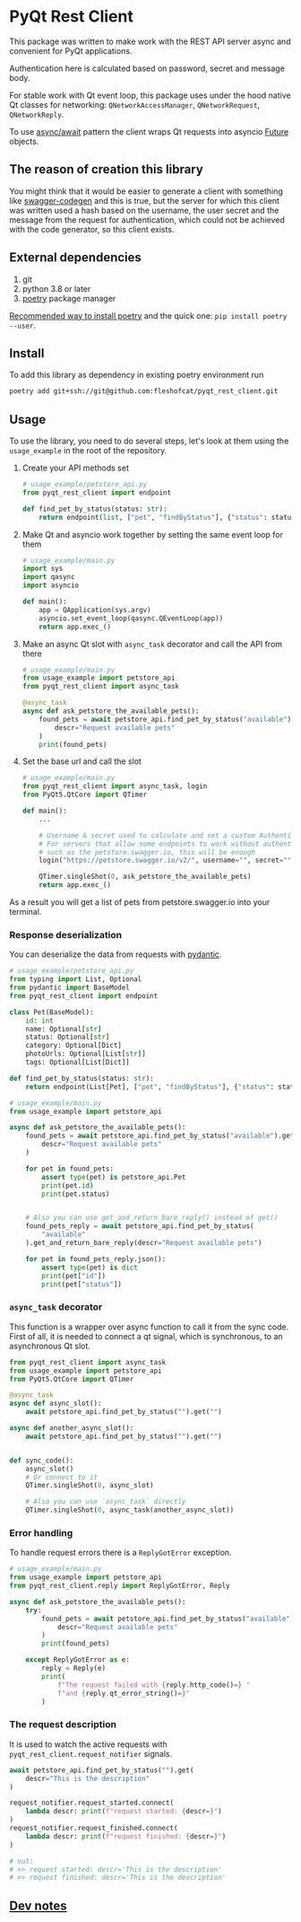 # PyQt Rest Client

This package was written to make work with the REST API server async and convenient for PyQt applications.

Authentication here is calculated based on password, secret and message body.

For stable work with Qt event loop, this package uses under the hood native Qt classes for networking: `QNetworkAccessManager`, `QNetworkRequest`, `QNetworkReply`.

To use [async/await](https://iximiuz.com/en/posts/from-callback-hell-to-async-await-heaven/) pattern the client wraps Qt requests into asyncio [Future](https://docs.python.org/3/library/asyncio-future.html) objects.

## The reason of creation this library

You might think that it would be easier to generate a client with something like [swagger-codegen](https://swagger.io/tools/swagger-codegen/) and this is true, but the server for which this client was written used a hash based on the username, the user secret and the message from the request for authentication, which could not be achieved with the code generator, so this client exists.

## External dependencies

1. git
1. python 3.8 or later
1. [poetry](https://python-poetry.org/) package manager

[Recommended way to install poetry](https://python-poetry.org/docs/#installation) and the quick one: `pip install poetry --user`.

## Install

To add this library as dependency in existing poetry environment run

``` bash
poetry add git+ssh://git@github.com:fleshofcat/pyqt_rest_client.git
```

## Usage

To use the library, you need to do several steps, let's look at them using the `usage_example` in the root of the repository.

1. Create your API methods set

    ``` python
    # usage_example/petstore_api.py
    from pyqt_rest_client import endpoint

    def find_pet_by_status(status: str):
        return endpoint(list, ["pet", "findByStatus"], {"status": status})
    ```

1. Make Qt and asyncio work together by setting the same event loop for them

    ``` python
    # usage_example/main.py
    import sys
    import qasync
    import asyncio

    def main():
        app = QApplication(sys.argv)
        asyncio.set_event_loop(qasync.QEventLoop(app))
        return app.exec_()
    ```

1. Make an async Qt slot with `async_task` decorator and call the API from there

    ``` python
    # usage_example/main.py
    from usage_example import petstore_api
    from pyqt_rest_client import async_task

    @async_task
    async def ask_petstore_the_available_pets():
        found_pets = await petstore_api.find_pet_by_status("available").get(
            descr="Request available pets"
        )
        print(found_pets)
    ```

1. Set the base url and call the slot

    ``` python
    # usage_example/main.py
    from pyqt_rest_client import async_task, login
    from PyQt5.QtCore import QTimer

    def main():
        ...

        # Username & secret used to calculate and set a custom Authentication header
        # For servers that allow some endpoints to work without authentication,
        # such as the petstore.swagger.io, this will be enough
        login("https://petstore.swagger.io/v2/", username="", secret="")

        QTimer.singleShot(0, ask_petstore_the_available_pets)
        return app.exec_()
    ```

As a result you will get a list of pets from petstore.swagger.io into your terminal.

### Response deserialization

You can deserialize the data from requests with [pydantic](https://pydantic-docs.helpmanual.io/).

``` python
# usage_example/petstore_api.py
from typing import List, Optional
from pydantic import BaseModel
from pyqt_rest_client import endpoint

class Pet(BaseModel):
    id: int
    name: Optional[str]
    status: Optional[str]
    category: Optional[Dict]
    photoUrls: Optional[List[str]]
    tags: Optional[List[Dict]]

def find_pet_by_status(status: str):
    return endpoint(List[Pet], ["pet", "findByStatus"], {"status": status})
```

``` python
# usage_example/main.py
from usage_example import petstore_api

async def ask_petstore_the_available_pets():
    found_pets = await petstore_api.find_pet_by_status("available").get(
        descr="Request available pets"
    )

    for pet in found_pets:
        assert type(pet) is petstore_api.Pet
        print(pet.id)
        print(pet.status)


    # Also you can use get_and_return_bare_reply() instead of get()
    found_pets_reply = await petstore_api.find_pet_by_status(
        "available"
    ).get_and_return_bare_reply(descr="Request available pets")

    for pet in found_pets_reply.json():
        assert type(pet) is dict
        print(pet["id"])
        print(pet["status"])
```

### `async_task` decorator

This function is a wrapper over async function to call it from the sync code. First of all, it is needed to connect a qt signal, which is synchronous, to an asynchronous Qt slot.

``` python
from pyqt_rest_client import async_task
from usage_example import petstore_api
from PyQt5.QtCore import QTimer

@async_task
async def async_slot():
    await petstore_api.find_pet_by_status("").get("")

async def another_async_slot():
    await petstore_api.find_pet_by_status("").get("")


def sync_code():
    async_slot()
    # Or connect to it
    QTimer.singleShot(0, async_slot)

    # Also you can use `async_task` directly
    QTimer.singleShot(0, async_task(another_async_slot))
```

### Error handling

To handle request errors there is a `ReplyGotError` exception.

``` python
# usage_example/main.py
from usage_example import petstore_api
from pyqt_rest_client.reply import ReplyGotError, Reply

async def ask_petstore_the_available_pets():
    try:
        found_pets = await petstore_api.find_pet_by_status("available").get(
            descr="Request available pets"
        )
        print(found_pets)

    except ReplyGotError as e:
        reply = Reply(e)
        print(
            f"The request failed with {reply.http_code()=} "
            f"and {reply.qt_error_string()=}"
        )
```

### The request description

It is used to watch the active requests with `pyqt_rest_client.request_notifier` signals.

``` python
await petstore_api.find_pet_by_status("").get(
    descr="This is the description"
)

request_notifier.request_started.connect(
    lambda descr: print(f"request started: {descr=}")
)
request_notifier.request_finished.connect(
    lambda descr: print(f"request finished: {descr=}")
)

# out:
# >> request started: descr='This is the description'
# >> request finished: descr='This is the description'
```

## [Dev notes](doc/dev_notes.md)
